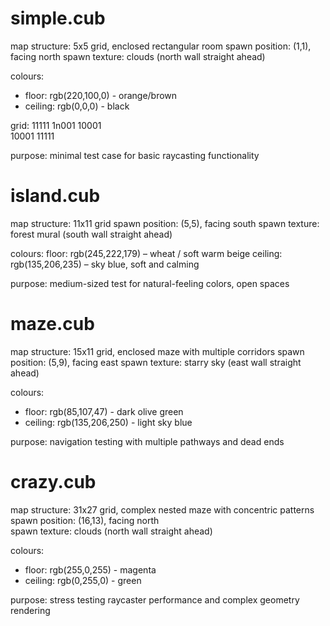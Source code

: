 # simple.cub

map structure: 5x5 grid, enclosed rectangular room
spawn position: (1,1), facing north
spawn texture: clouds (north wall straight ahead)

colours:
- floor: rgb(220,100,0) - orange/brown  
- ceiling: rgb(0,0,0) - black

grid:
11111
1n001
10001  
10001
11111

purpose: minimal test case for basic raycasting functionality



# island.cub

map structure: 11x11 grid
spawn position: (5,5), facing south
spawn texture: forest mural (south wall straight ahead)

colours:
floor: rgb(245,222,179) – wheat / soft warm beige
ceiling: rgb(135,206,235) – sky blue, soft and calming

purpose: medium-sized test for natural-feeling colors, open spaces




# maze.cub

map structure: 15x11 grid, enclosed maze with multiple corridors
spawn position: (5,9), facing east
spawn texture: starry sky (east wall straight ahead)

colours:
- floor: rgb(85,107,47) - dark olive green
- ceiling: rgb(135,206,250) - light sky blue

purpose: navigation testing with multiple pathways and dead ends




# crazy.cub

map structure: 31x27 grid, complex nested maze with concentric patterns
spawn position: (16,13), facing north  
spawn texture: clouds (north wall straight ahead)

colours:
- floor: rgb(255,0,255) - magenta
- ceiling: rgb(0,255,0) - green

purpose: stress testing raycaster performance and complex geometry rendering